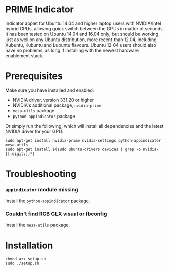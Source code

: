 PRIME Indicator
===============
Indicator applet for Ubuntu 14.04 and higher laptop users with NVIDIA/Intel hybrid GPUs,
allowing quick switch between the GPUs in matter of seconds.
It has been tested on Ubuntu 14.04 and 16.04 only, but should be working just as well
on any Ubuntu distribution, more recent than 12.04, including Xubuntu, Kubuntu and Lubuntu flavours.
Ubuntu 12.04 users should also have no problems, as long if installing with the newest hardware enablement stack.


Prerequisites
=============
Make sure you have installed and enabled:

* NVIDIA driver, version 331.20 or higher
* NVIDIA's additional package, `nvidia-prime`
* `mesa-utils` package
* `python-appindicator` package

Or simply run the following, which will install all dependencies and the latest NVIDIA driver for your GPU.
```
sudo apt-get install nvidia-prime nvidia-settings python-appindicator mesa-utils
sudo apt-get install $(sudo ubuntu-drivers devices | grep -o nvidia-[[:digit:]]*)
```


Troubleshooting
===============

### `appindicator` module missing
Install the `python-appindicator` package.

### Couldn't find RGB GLX visual or fbconfig
Install the `mesa-utils` package.


Installation
============
```shell
chmod a+x setup.sh
sudo ./setup.sh
```
